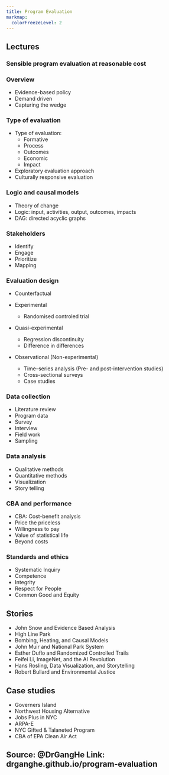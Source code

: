 ```yaml
---
title: Program Evaluation
markmap:
  colorFreezeLevel: 2
---
```


## Lectures

### Sensible program evaluation at reasonable cost

### Overview
- Evidence-based policy
- Demand driven
- Capturing the wedge

### Type of evaluation

- Type of evaluation:
  - Formative
  - Process
  - Outcomes
  - Economic
  - Impact
- Exploratory evaluation approach
- Culturally responsive evaluation

### Logic and causal models

- Theory of change
- Logic: input, activities, output, outcomes, impacts
- DAG: directed acyclic graphs

### Stakeholders

- Identify
- Engage
- Prioritize
- Mapping

### Evaluation design

- Counterfactual
- Experimental
  - Randomised controled trial

- Quasi-experimental
  - Regression discontinuity
  - Difference in differences

- Observational (Non-experimental)
  - Time–series analysis (Pre- and post-intervention studies)
  - Cross-sectional surveys
  - Case studies

### Data collection

- Literature review
- Program data
- Survey
- Interview
- Field work
- Sampling


### Data analysis

- Qualitative methods
- Quantitative methods
- Visualization
- Story telling

### CBA and performance

- CBA: Cost-benefit analysis
- Price the priceless
- Willingness to pay
- Value of statistical life
- Beyond costs

### Standards and ethics

- Systematic Inquiry
- Competence
- Integrity
- Respect for People
- Common Good and Equity

## Stories

- John Snow and Evidence Based Analysis
- High Line Park
- Bombing, Heating, and Causal Models
- John Muir and National Park System
- Esther Duflo and Randomized Controlled Trails
- Feifei Li, ImageNet, and the AI Revolution
- Hans Rosling, Data Visualization, and Storytelling
- Robert Bullard and Environmental Justice


## Case studies

- Governers Island
- Northwest Housing Alternative
- Jobs Plus in NYC
- ARPA-E
- NYC Gifted & Talaneted Program
- CBA of EPA Clean Air Act

## Source: @DrGangHe Link: drganghe.github.io/program-evaluation